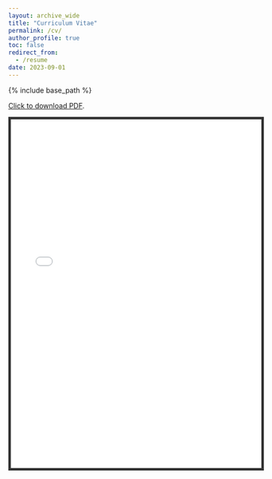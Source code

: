 ```yaml
---
layout: archive_wide
title: "Curriculum Vitae"
permalink: /cv/
author_profile: true
toc: false
redirect_from:
  - /resume
date: 2023-09-01
---
```


{% include base_path %}

[Click to download PDF](/files/cv.pdf). 

<iframe src="/files/cv.pdf" width="100%" height="700" marginwidth="0" marginheight="0" style="border:5px solid #333333"></iframe>

